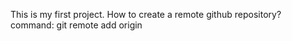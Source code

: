 This is my first project.
How to create a remote github repository?
command: git remote add origin <https link or ssh link>
